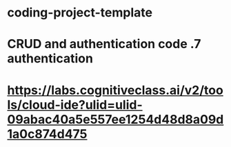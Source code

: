 # coding-project-template
# CRUD and authentication code  .7 authentication
# https://labs.cognitiveclass.ai/v2/tools/cloud-ide?ulid=ulid-09abac40a5e557ee1254d48d8a09d1a0c874d475
